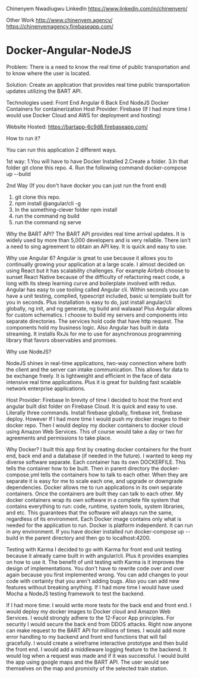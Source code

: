 Chinenyem Nwadiugwu LinkedIn
https://www.linkedin.com/in/chinenyem/

Other Work
http://www.chinenyem.agency/
https://chinenyemagency.firebaseapp.com/

# Docker-Angular-NodeJS

Problem: There is a need to know the real time of public transportation and to know where the user is located.

Solution: Create an application that provides real time public transportation updates utilizing the BART API.

Technologies used:
Front End Angular 6
Back End NodeJS
Docker Containers for containerization
Host Provider: Firebase
(If I had more time I would use Docker Cloud and AWS for deployment and hosting)

Website Hosted:  https://bartapp-6c9d8.firebaseapp.com/

How to run it?

You can run this application 2 different ways. 

1st way:
1.You will have to have Docker Installed
2.Create a folder. 
3.In that folder git clone this repo.
4. Run the following command  docker-compose up --build

2nd Way (If you don't have docker you can just run the front end)
1. git clone this repo.
2. npm install @angular/cli -g
3. In the something-clever folder npm install
4. run the command ng build
5. run the command ng serve

Why the BART API?
The BART API provides real time arrival updates. It is widely used by more than 5,000 developers and is very reliable. There isn't a need to sing agreement to obtain an API key. It is quick and easy to use.

Why use Angular 6?
Angular is great to use because it allows you to continually growing your application at a large scale. I almost decided on using React but it has scalability challenges. For example Airbnb choose to sunset React Native because of the difficulty of refactoring react code, a long with its steep learning curve and boilerplate involved with redux. Angular has easy to use tooling called Angular cli. Within seconds you can have a unit testing, complied, typescript included, basic ui template built for you in seconds. Plus installation is easy to do, just install angular/cli globally, ng init, and ng generate, ng build and walaaaa! Plus Angular allows for custom schematics. I choose to build my servers and components into separate directories. The services hold code that have http request. The components hold my business logic. Also Angular has built in data streaming. It installs RxJs for me to use for asynchronous programming library that favors observables and promises.

Why use NodeJS?

NodeJS shines in real-time applications, two-way connection where both the client and the server can intake communication. This allows for data to be exchange freely. It is lightweight and efficient in the face of data intensive real time applications. Plus it is great for building fast scalable network enterprise applications.

Host Provider: Firebase
In brevity of time I decided to host the front end angular built dist folder on Firebase Cloud. It is quick and easy to use. Literally three commands. Install firebase globally, firebase init, firebase deploy. However If I had more time I would push my docker images to their docker repo. Then I would deploy my docker containers to docker cloud using Amazon Web Services. This of course would take a day or two for agreements and permissions to take place.

Why Docker?
I built this app first by creating docker containers for the front end, back end and a database (if needed in the future). I wanted to keep my diverse software separate. Each container has its own DOCKERFILE. This tells the container how to be built. Then in parent directory the docker-compose.yml tells the containers how to talk to each other.  When they are separate it is easy for me to scale each one, and upgrade or downgrade dependencies. Docker allows me to run applications in its own separate containers. Once the containers are built they can talk to each other. My docker containers wrap its own software in a complete file system that contains everything to run: code, runtime, system tools, system libraries, and etc. This guarantees that the software will always run the same, regardless of its environment. Each Docker image contains only what is needed for the application to run. Docker is platform independent. It can run in any environment. If you have docker installed run docker-compose up --build in the parent directory and then go to localhost:4200.

Testing with Karma
I decided to go with Karma for front end unit testing because it already came built in with angular/cli. Plus it provides examples on how to use it. The benefit of unit testing with Karma is it improves the design of implementations. You don't have to rewrite code over and over again because you first implemented wrong. You can add changes to your code with certainty that you aren't adding bugs. Also you can add new features without breaking anything. If I had more time I would have used Mocha a NodeJS testing framework to test the backend.

If I had more time:
I would write more tests for the back end and front end.
I would deploy my docker images to Docker cloud and Amazon Web Services.
I would strongly adhere to the 12-Facor App principles.
For security I would secure the back end from DDOS attacks. Right now anyone can make request to the BART API for millions of times.
I would add more error handling to my backend and front end functions that will fail gracefully.
I would create a wireframe interactive prototype and then build the front end.
I would add a  middleware logging feature to the backend. It would log when a request was made and if it was successful.
I would build the app using google maps and the BART API. The user would see themselves on the map and promixity of the selected train station. 
